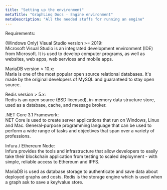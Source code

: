 ```yaml
---
title: "Setting up the environment"
metaTitle: "GraphLinq Docs - Engine environment"
metaDescription: "All the needed stuffs for running an engine"
---
```


Requirements:

(Windows Only) Visual Studio version >= 2019:<br/>
Microsoft Visual Studio is an integrated development environment (IDE) from Microsoft. It is used to develop computer programs, as well as websites, web apps, web services and mobile apps.

MariaDB version > 10.x:<br/>
Maria is one of the most popular open source relational databases. It's made by the original developers of MySQL and guaranteed to stay open source.

Redis version > 5.x:<br/>
Redis is an open source (BSD licensed), in-memory data structure store, used as a database, cache, and message broker.

.NET Core 3.1 Framework:<br/>
NET Core is used to create server applications that run on Windows, Linux and Mac. General-purpose programming language that can be used to perform a wide range of tasks and objectives that span over a variety of professions.

Infura / Ethereum Node:<br/>
Infura provides the tools and infrastructure that allow developers to easily take their blockchain application from testing to scaled deployment - with simple, reliable access to Ethereum and IPFS.

MariaDB is used as database storage to authenticate and save data about deployed graphs and costs.
Redis is the storage engine which is used when a graph ask to save a key/value store.
